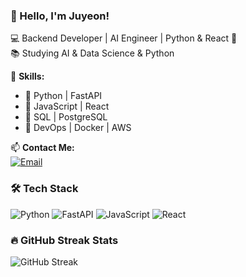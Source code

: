 ### 👋 Hello, I'm Juyeon!

💻 Backend Developer | AI Engineer | Python & React 🚀  
📚 Studying AI & Data Science & Python

🌟 **Skills:**  
- 🔹 Python | FastAPI  
- 🔹 JavaScript | React  
- 🔹 SQL | PostgreSQL 
- 🔹 DevOps | Docker | AWS  

📫 **Contact Me:**  
[![Email](https://img.shields.io/badge/Email-zoe4121@naver.com-red?style=flat-square&logo=gmail)](mailto:zoe4121@naver.com)

### 🛠 Tech Stack
![Python](https://img.shields.io/badge/Python-3776AB?style=flat&logo=python&logoColor=white)
![FastAPI](https://img.shields.io/badge/FastAPI-009688?style=flat&logo=fastapi&logoColor=white)
![JavaScript](https://img.shields.io/badge/JavaScript-F7DF1E?style=flat&logo=javascript&logoColor=black)
![React](https://img.shields.io/badge/React-61DAFB?style=flat&logo=react&logoColor=black)

### 🔥 GitHub Streak Stats
![GitHub Streak](https://github-readme-streak-stats.herokuapp.com/?user=Yun-JuYeon&theme=radical&hide_border=true)




